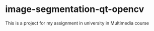 # image-segmentation-qt-opencv
This is a project for my assignment in university in Multimedia course
